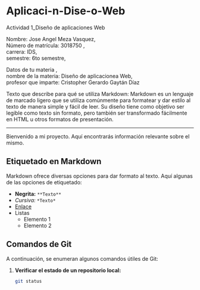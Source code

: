# Aplicaci-n-Dise-o-Web
Actividad 1_Diseño de aplicaciones Web

Nombre: Jose Angel Meza Vasquez,  
Número de matrícula: 3018750 ,  
carrera: IDS,  
semestre: 6to semestre,  

Datos de tu materia ,  
nombre de la materia: Diseño de aplicacionea Web,  
profesor que imparte: Cristopher Gerardo Gaytán Díaz  

Texto que describe para qué se utiliza Markdown: Markdown es un lenguaje de marcado ligero que se utiliza comúnmente para formatear y dar estilo al texto de manera simple y fácil de leer. Su diseño tiene como objetivo ser legible como texto sin formato, pero también ser transformado fácilmente en HTML u otros formatos de presentación. 


---------------


Bienvenido a mi proyecto. Aquí encontrarás información relevante sobre el mismo.

## Etiquetado en Markdown

Markdown ofrece diversas opciones para dar formato al texto. Aquí algunas de las opciones de etiquetado:

- **Negrita:** `**Texto**`
- *Cursiva:* `*Texto*`
- [Enlace](URL)
- Listas
  - Elemento 1
  - Elemento 2

## Comandos de Git

A continuación, se enumeran algunos comandos útiles de Git:

1. **Verificar el estado de un repositorio local:**
   ```bash
   git status



